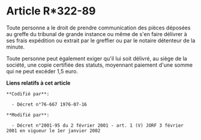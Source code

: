 # Article R*322-89

Toute personne a le droit de prendre communication des pièces déposées au greffe du tribunal de grande instance ou même de
s'en faire délivrer à ses frais expédition ou extrait par le greffier ou par le notaire détenteur de la minute.

Toute personne peut également exiger qu'il lui soit délivré, au siège de la société, une copie certifiée des statuts,
moyennant paiement d'une somme qui ne peut excéder 1,5 euro.

**Liens relatifs à cet article**

	**Codifié par**:

	  - Décret n°76-667 1976-07-16

	**Modifié par**:

	  - Décret n°2001-95 du 2 février 2001 - art. 1 (V) JORF 3 février 2001 en vigueur le 1er janvier 2002
